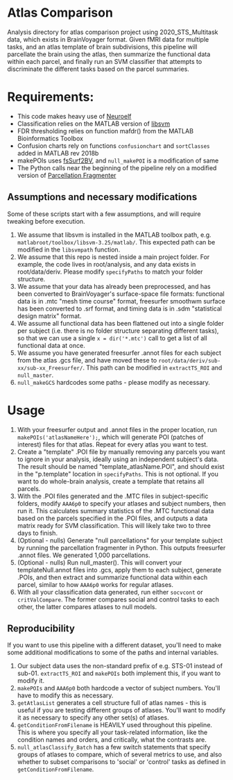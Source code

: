# Atlas Comparison
Analysis directory for atlas comparison project using 2020_STS_Multitask data, which exists in BrainVoyager format. 
Given fMRI data for multiple tasks, and an atlas template of brain subdivisions, this pipeline will parcellate the brain using the atlas, then summarize the functional data within each parcel, and finally run an SVM classifier that attempts to discriminate the different tasks based on the parcel summaries. 

# Requirements:
- This code makes heavy use of [Neuroelf](https://neuroelf.net/)
- Classification relies on the MATLAB version of [libsvm](https://www.csie.ntu.edu.tw/~cjlin/libsvm/)
- FDR thresholding relies on function mafdr() from the MATLAB Bioinformatics Toolbox
- Confusion charts rely on functions ``confusionchart`` and ``sortClasses`` added in MATLAB rev 2018b
- makePOIs uses [fsSurf2BV](https://github.com/tarrlab/Freesurfer-to-BrainVoyager), and ``null_makePOI`` is a modification of same
- The Python calls near the beginning of the pipeline rely on a modified version of [Parcellation Fragmenter](https://github.com/miykael/parcellation_fragmenter)

## Assumptions and necessary modifications
Some of these scripts start with a few assumptions, and will require tweaking before execution.
1. We assume that libsvm is installed in the MATLAB toolbox path, e.g. ``matlabroot/toolbox/libsvm-3.25/matlab/``. This expected path can be modified in the ``libsvmpath`` function.
2. We assume that this repo is nested inside a main project folder. For example, the code lives in root/analysis, and any data exists in root/data/deriv. Please modify ``specifyPaths`` to match your folder structure.
3. We assume that your data has already been preprocessed, and has been converted to BrainVoyager's surface-space file formats: functional data is in .mtc "mesh time course" format, freesurfer smoothwm surface has been converted to .srf format, and timing data is in .sdm "statistical design matrix" format.
4. We assume all functional data has been flattened out into a single folder per subject (i.e. there is no folder structure separating different tasks), so that we can use a single ``x = dir('*.mtc')`` call to get a list of all functional data at once.
5. We assume you have generated freesurfer .annot files for each subject from the atlas .gcs file, and have moved these to ``root/data/deriv/sub-xx/sub-xx_Freesurfer/``. This path can be modified in ``extractTS_ROI`` and ``null_master``.
6. ``null_makeGCS`` hardcodes some paths - please modify as necessary.


# Usage
1. With your freesurfer output and .annot files in the proper location, run ``makePOIs('atlasNameHere');``, which will generate POI (patches of interest) files for that atlas. Repeat for every atlas you want to test.
2. Create a "template" .POI file by manually removing any parcels you want to ignore in your analysis, ideally using an independent subject's data. The result should be named "template_atlasName.POI", and should exist in the "p.template" location in ``specifyPaths``. This is not optional. If you want to do whole-brain analysis, create a template that retains all parcels.
3. With the .POI files generated and the .MTC files in subject-specific folders, modify ``AAA6p0`` to specify your atlases and subject numbers, then run it. This calculates summary statistics of the .MTC functional data based on the parcels specified in the .POI files, and outputs a data matrix ready for SVM classification. This will likely take two to three days to finish.
4. (Optional - nulls) Generate "null parcellations" for your template subject by running the parcellation fragmenter in Python. This outputs freesurfer .annot files. We generated 1,000 parcellations. 
5. (Optional - nulls) Run null_master(). This will convert your templateNull.annot files into .gcs, apply them to each subject, generate .POIs, and then extract and summarize functional data within each parcel, similar to how ``AAA6p0`` works for regular atlases.
6. With all your classification data generated, run either ``socvcont`` or ``critValCompare``. The former compares social and control tasks to each other, the latter compares atlases to null models.

## Reproducibility
If you want to use this pipeline with a different dataset, you'll need to make some additional modifications to some of the paths and internal variables.
1. Our subject data uses the non-standard prefix of e.g. STS-01 instead of sub-01. ``extractTS_ROI`` and ``makePOIs`` both implement this, if you want to modify it.
2. ``makePOIs`` and ``AAA6p0`` both hardcode a vector of subject numbers. You'll have to modify this as necessary.
3. ``getAtlasList`` generates a cell structure full of atlas names - this is useful if you are testing different groups of atlases. You'll want to modify it as necessary to specify any other set(s) of atlases.
4. ``getConditionFromFilename`` is HEAVILY used throughout this pipeline. This is where you specify all your task-related information, like the condition names and orders, and critically, what the contrasts are.
5. ``null_atlasClassify_Batch`` has a few switch statements that specify groups of atlases to compare, which of several metrics to use, and also whether to subset comparisons to 'social' or 'control' tasks as defined in ``getConditionFromFilename``.
